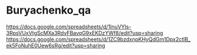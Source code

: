 # Buryachenko_qa

https://docs.google.com/spreadsheets/d/1InuVYIs-3RpsVUxVtgScMXa3RdvFBavqG9xEKDzYWf8/edit?usp=sharing
https://docs.google.com/spreadsheets/d/1ZC9bzdxnpKHyQdGm1Dpx2ctlB_ek5FoNuhE0Uew6sRg/edit?usp=sharing